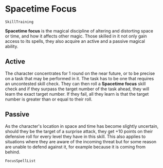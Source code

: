 # Spacetime Focus

`SkillTraining`

**Spacetime focus** is the magical discipline of altering and distorting space or time, and how it affects other magic. Those skilled in it not only gain access to its spells, they also acquire an active and a passive magical ability.

## Active

The character concentrates for 1 round on the near future, or to be precise on a task that may be performed in it. The task has to be one that requires an uncontested skill check. They can then roll a **Spacetime focus** skill check and if they surpass the target number of the task ahead, they will learn the exact target number. If they fail, all they learn is that the target number is greater than or equal to their roll.

## Passive

As the character's location in space and time has become slightly uncertain, should they be the target of a surprise attack, they get +10 points on their defensive roll for every level they have in this skill. This also applies to situations where they are aware of the incoming threat but for some reason are unable to defend against it, for example because it is coming from behind.

`FocusSpellList`
